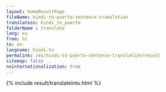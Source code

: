 ```yaml
---
layout: homeResultPage
fileName: hindi-to-puerto-sentence-translation
translatein: hindi_to_puerto
folderName : translate
lang: es
from: hi
to: es
langname: hindi-to
permalink: /es/hindi-to-puerto-sentence-translation/result
sitemap: false
nointernationalization: true
---
```

{% include result/translateinto.html %}

<script src="/js/result/translation.js" data-foldername="{{page.folderName}}" data-lang="{{page.lang}}"></script>

